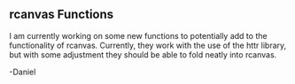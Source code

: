 ## rcanvas Functions

I am currently working on some new functions to potentially add to the functionality of rcanvas. Currently, they work with the use of the httr library, but with some adjustment they should be able to fold neatly into rcanvas.

-Daniel
